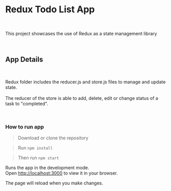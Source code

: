 <h1> Redux Todo List App </h1>
<br>
<p>
This project showcases the use of Redux as a state management library
</p>
<br>

<h2>App Details</h2>
<br>
<p>
Redux folder includes the reducer.js and store.js files to manage and update state.  
<br>
<br>
The reducer of the store is able to add, delete, edit or change status of a task to "completed".
</p>
<br>

<h3> How to run app </h3>

> Download or clone the repository

> Run `npm install`

> Then run `npm start`

Runs the app in the development mode.\
Open [http://localhost:3000](http://localhost:3000) to view it in your browser.

The page will reload when you make changes.
